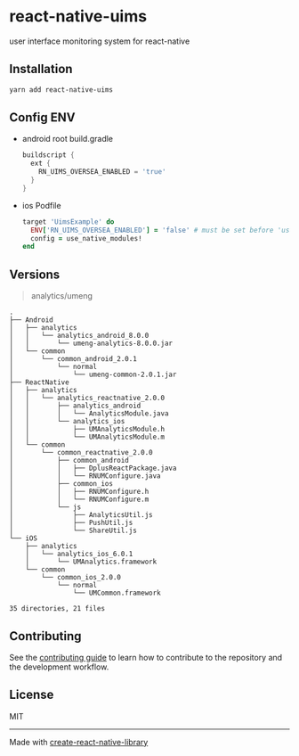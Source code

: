 # react-native-uims

user interface monitoring system for react-native

## Installation

```sh
yarn add react-native-uims
```

## Config ENV

- android root build.gradle
  ```groovy
  buildscript {
    ext {
      RN_UIMS_OVERSEA_ENABLED = 'true'
    }
  }
  ```
- ios Podfile
  ```ruby
  target 'UimsExample' do
    ENV['RN_UIMS_OVERSEA_ENABLED'] = 'false' # must be set before 'use_native_modules!'
    config = use_native_modules!
  end
  ```

## Versions
> analytics/umeng
```shell
.
├── Android
│   ├── analytics
│   │   └── analytics_android_8.0.0
│   │       └── umeng-analytics-8.0.0.jar
│   └── common
│       └── common_android_2.0.1
│           └── normal
│               └── umeng-common-2.0.1.jar
├── ReactNative
│   ├── analytics
│   │   └── analytics_reactnative_2.0.0
│   │       ├── analytics_android
│   │       │   └── AnalyticsModule.java
│   │       └── analytics_ios
│   │           ├── UMAnalyticsModule.h
│   │           └── UMAnalyticsModule.m
│   └── common
│       └── common_reactnative_2.0.0
│           ├── common_android
│           │   ├── DplusReactPackage.java
│           │   └── RNUMConfigure.java
│           ├── common_ios
│           │   ├── RNUMConfigure.h
│           │   └── RNUMConfigure.m
│           └── js
│               ├── AnalyticsUtil.js
│               ├── PushUtil.js
│               └── ShareUtil.js
└── iOS
    ├── analytics
    │   └── analytics_ios_6.0.1
    │       └── UMAnalytics.framework
    └── common
        └── common_ios_2.0.0
            └── normal
                └── UMCommon.framework

35 directories, 21 files
```

## Contributing

See the [contributing guide](CONTRIBUTING.md) to learn how to contribute to the repository and the development workflow.

## License

MIT

---

Made with [create-react-native-library](https://github.com/callstack/react-native-builder-bob)

